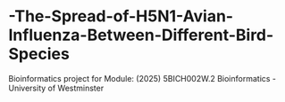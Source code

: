 # -The-Spread-of-H5N1-Avian-Influenza-Between-Different-Bird-Species
Bioinformatics project for Module: (2025) 5BICH002W.2 Bioinformatics - University of Westminster



